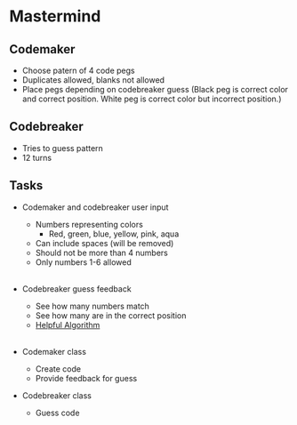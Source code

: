 # Mastermind

## Codemaker

- Choose patern of 4 code pegs
- Duplicates allowed, blanks not allowed
- Place pegs depending on codebreaker guess
  (Black peg is correct color and correct position. White peg is correct color but incorrect position.)

## Codebreaker

- Tries to guess pattern
- 12 turns

## Tasks

- Codemaker and codebreaker user input

  - Numbers representing colors
    - Red, green, blue, yellow, pink, aqua
  - Can include spaces (will be removed)
  - Should not be more than 4 numbers
  - Only numbers 1-6 allowed
    <br><br>

- Codebreaker guess feedback

  - See how many numbers match
  - See how many are in the correct position
  - [Helpful Algorithm](https://stackoverflow.com/a/2005930)
    <br><br>

- Codemaker class

  - Create code
  - Provide feedback for guess

- Codebreaker class
  - Guess code
